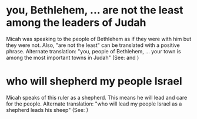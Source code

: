 
# you, Bethlehem, ... are not the least among the leaders of Judah
Micah was speaking to the people of Bethlehem as if they were with him but they were not. Also, "are not the least" can be translated with a positive phrase. Alternate translation: "you, people of Bethlehem, ... your town is among the most important towns in Judah" (See:  and )

# who will shepherd my people Israel
Micah speaks of this ruler as a shepherd. This means he will lead and care for the people. Alternate translation: "who will lead my people Israel as a shepherd leads his sheep" (See: )